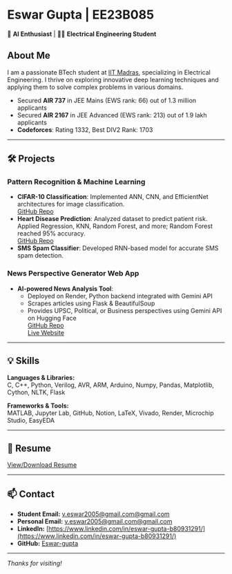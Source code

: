 # Eswar Gupta | EE23B085

🤖 **AI Enthusiast** | 🧑‍🔬 **Electrical Engineering Student** 

## About Me
I am a passionate BTech student at [IIT Madras](https://www.iitm.ac.in/), specializing in Electrical Engineering. I thrive on exploring innovative deep learning techniques and applying them to solve complex problems in various domains.

- Secured **AIR 737** in JEE Mains (EWS rank: 66) out of 1.3 million applicants
- Secured **AIR 2167** in JEE Advanced (EWS rank: 213) out of 1.9 lakh applicants
- **Codeforces**: Rating 1332, Best DIV2 Rank: 1703

---

## 🛠️ Projects

### Pattern Recognition & Machine Learning

- **CIFAR-10 Classification**: Implemented ANN, CNN, and EfficientNet architectures for image classification.  
  [GitHub Repo](https://github.com/Eswar-gupta?tab=repositories&q=cifar&type=&language=&sort=)  
- **Heart Disease Prediction**: Analyzed dataset to predict patient risk. Applied Regression, KNN, Random Forest, and more; Random Forest reached 95% accuracy.  
  [GitHub Repo](https://github.com/Eswar-gupta?tab=repositories&q=heart&type=&language=&sort=)  
- **SMS Spam Classifier**: Developed RNN-based model for accurate SMS spam detection.

### News Perspective Generator Web App

- **AI-powered News Analysis Tool**:  
  - Deployed on Render, Python backend integrated with Gemini API  
  - Scrapes articles using Flask & BeautifulSoup  
  - Provides UPSC, Political, or Business perspectives using Gemini API on Hugging Face  
  [GitHub Repo](https://github.com/Eswar-gupta/News-Perspective-Generator)  
  [Live Website](https://news-perspective-generator.onrender.com)  

---

## 💡 Skills

**Languages & Libraries:**  
C, C++, Python, Verilog, AVR, ARM, Arduino, Numpy, Pandas, Matplotlib, Cython, NLTK, Flask

**Frameworks & Tools:**  
MATLAB, Jupyter Lab, GitHub, Notion, LaTeX, Vivado, Render, Microchip Studio, EasyEDA

---

## 📄 Resume

[View/Download Resume](#) <!-- Replace # with actual resume link or embed if available -->

---

## 📫 Contact
- **Student Email:** [v.eswar2005@gmail.com@gmail.com](mailto:v.eswar2005@gmail.com)
- **Personal Email:** [v.eswar2005@gmail.com@gmail.com](mailto:v.eswar2005@gmail.com)
- **LinkedIn:** [https://www.linkedin.com/in/eswar-gupta-b80931291/](https://www.linkedin.com/in/eswar-gupta-b80931291/)
- **GitHub:** [Eswar-gupta](https://github.com/Eswar-gupta)

---

_Thanks for visiting!_